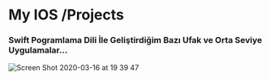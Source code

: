 # My IOS /Projects

### Swift Pogramlama Dili İle Geliştirdiğim Bazı Ufak ve Orta Seviye Uygulamalar...

![Screen Shot 2020-03-16 at 19 39 47](https://user-images.githubusercontent.com/52778108/76817047-1364a980-67bf-11ea-874a-e45b5c9cd690.png)
